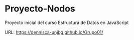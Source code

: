 # Proyecto-Nodos
Proyecto inicial del curso Estructura de Datos en JavaScript

URL: https://dennisca-unjbg.github.io/Grupo01/
